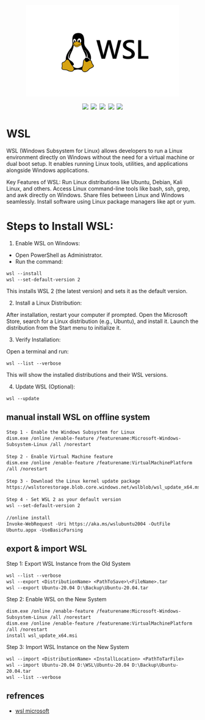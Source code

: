 <h1 align="center">
  <br>
  <a href=""><img src="/img/logo.webp" alt="" width="400px;"></a>
  <br>
  <img src="https://img.shields.io/badge/PRs-welcome-blue">
  <img src="https://img.shields.io/github/last-commit/kh4sh3i/WSL">
  <img src="https://img.shields.io/github/commit-activity/m/kh4sh3i/WSL">
  <a href="https://twitter.com/intent/follow?screen_name=kh4sh3i_"><img src="https://img.shields.io/twitter/follow/kh4sh3i_?style=flat&logo=twitter"></a>
  <a href="https://github.com/kh4sh3i"><img src="https://img.shields.io/github/stars/kh4sh3i?style=flat&logo=github"></a>
</h1>

# WSL
WSL (Windows Subsystem for Linux) allows developers to run a Linux environment directly on Windows without the need for a virtual machine or dual boot setup. It enables running Linux tools, utilities, and applications alongside Windows applications.

Key Features of WSL:
Run Linux distributions like Ubuntu, Debian, Kali Linux, and others.
Access Linux command-line tools like bash, ssh, grep, and awk directly on Windows.
Share files between Linux and Windows seamlessly.
Install software using Linux package managers like apt or yum.



# Steps to Install WSL:
1. Enable WSL on Windows:

* Open PowerShell as Administrator.
* Run the command:
```
wsl --install
wsl --set-default-version 2
```

This installs WSL 2 (the latest version) and sets it as the default version.


2. Install a Linux Distribution:

After installation, restart your computer if prompted.
Open the Microsoft Store, search for a Linux distribution (e.g., Ubuntu), and install it.
Launch the distribution from the Start menu to initialize it.

3. Verify Installation:

Open a terminal and run:
```
wsl --list --verbose
```

This will show the installed distributions and their WSL versions.

4. Update WSL (Optional):
```
wsl --update
```

## manual install WSL on offline system
```
Step 1 - Enable the Windows Subsystem for Linux
dism.exe /online /enable-feature /featurename:Microsoft-Windows-Subsystem-Linux /all /norestart

Step 2 - Enable Virtual Machine feature
dism.exe /online /enable-feature /featurename:VirtualMachinePlatform /all /norestart

Step 3 - Download the Linux kernel update package
https://wslstorestorage.blob.core.windows.net/wslblob/wsl_update_x64.msi

Step 4 - Set WSL 2 as your default version
wsl --set-default-version 2

//online install 
Invoke-WebRequest -Uri https://aka.ms/wslubuntu2004 -OutFile Ubuntu.appx -UseBasicParsing
```

## export & import WSL


Step 1: Export WSL Instance from the Old System
```
wsl --list --verbose
wsl --export <DistributionName> <PathToSave>\<FileName>.tar
wsl --export Ubuntu-20.04 D:\Backup\Ubuntu-20.04.tar
```


Step 2: Enable WSL on the New System
```
dism.exe /online /enable-feature /featurename:Microsoft-Windows-Subsystem-Linux /all /norestart
dism.exe /online /enable-feature /featurename:VirtualMachinePlatform /all /norestart
install wsl_update_x64.msi
```


Step 3: Import WSL Instance on the New System
```
wsl --import <DistributionName> <InstallLocation> <PathToTarFile>
wsl --import Ubuntu-20.04 D:\WSL\Ubuntu-20.04 D:\Backup\Ubuntu-20.04.tar
wsl --list --verbose
```

## refrences
* [wsl microsoft](https://learn.microsoft.com/en-us/windows/wsl/install-manual)

